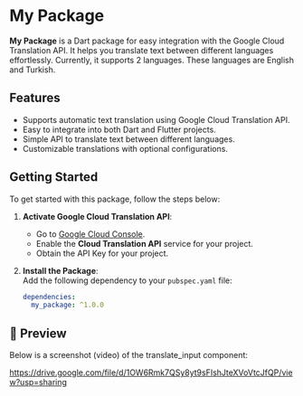 # My Package

**My Package** is a Dart package for easy integration with the Google Cloud Translation API. It helps you translate text between different languages effortlessly. Currently, it supports 2 languages. These languages ​​are English and Turkish.

## Features

- Supports automatic text translation using Google Cloud Translation API.
- Easy to integrate into both Dart and Flutter projects.
- Simple API to translate text between different languages.
- Customizable translations with optional configurations.

## Getting Started

To get started with this package, follow the steps below:

1. **Activate Google Cloud Translation API**:  
   - Go to [Google Cloud Console](https://console.cloud.google.com/).
   - Enable the **Cloud Translation API** service for your project.
   - Obtain the API Key for your project.

2. **Install the Package**:  
   Add the following dependency to your `pubspec.yaml` file:

   ```yaml
   dependencies:
     my_package: ^1.0.0

## 📸 Preview

Below is a screenshot (video) of the translate_input component:

https://drive.google.com/file/d/1OW6Rmk7QSy8yt9sFIshJteXVoVtcJfQP/view?usp=sharing

